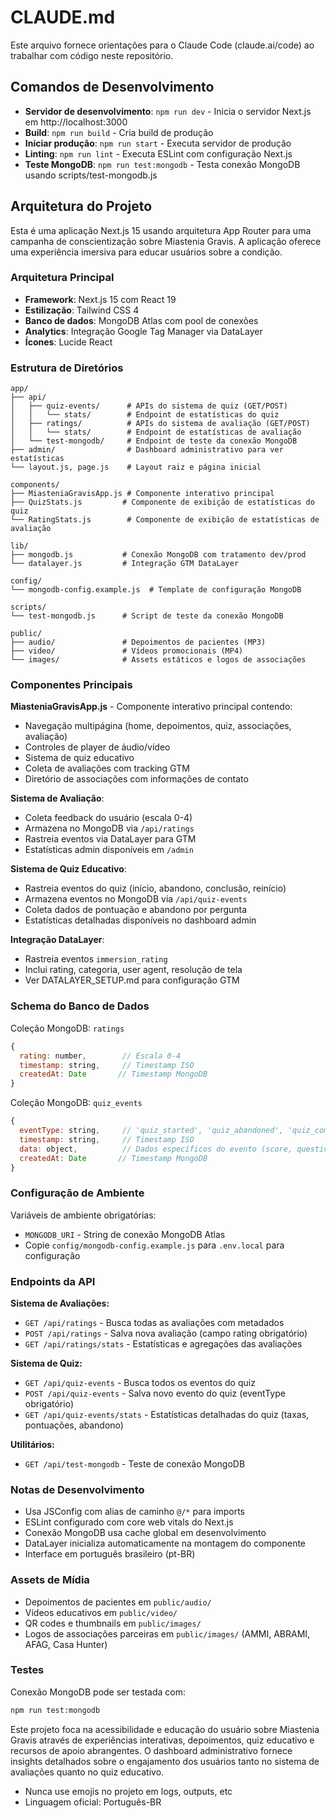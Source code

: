 # CLAUDE.md

Este arquivo fornece orientações para o Claude Code (claude.ai/code) ao trabalhar com código neste repositório.

## Comandos de Desenvolvimento

- **Servidor de desenvolvimento**: `npm run dev` - Inicia o servidor Next.js em http://localhost:3000
- **Build**: `npm run build` - Cria build de produção
- **Iniciar produção**: `npm run start` - Executa servidor de produção
- **Linting**: `npm run lint` - Executa ESLint com configuração Next.js
- **Teste MongoDB**: `npm run test:mongodb` - Testa conexão MongoDB usando scripts/test-mongodb.js

## Arquitetura do Projeto

Esta é uma aplicação Next.js 15 usando arquitetura App Router para uma campanha de conscientização sobre Miastenia Gravis. A aplicação oferece uma experiência imersiva para educar usuários sobre a condição.

### Arquitetura Principal

- **Framework**: Next.js 15 com React 19
- **Estilização**: Tailwind CSS 4
- **Banco de dados**: MongoDB Atlas com pool de conexões
- **Analytics**: Integração Google Tag Manager via DataLayer
- **Ícones**: Lucide React

### Estrutura de Diretórios

```
app/
├── api/
│   ├── quiz-events/      # APIs do sistema de quiz (GET/POST)
│   │   └── stats/        # Endpoint de estatísticas do quiz
│   ├── ratings/          # APIs do sistema de avaliação (GET/POST)
│   │   └── stats/        # Endpoint de estatísticas de avaliação
│   └── test-mongodb/     # Endpoint de teste da conexão MongoDB
├── admin/                # Dashboard administrativo para ver estatísticas
└── layout.js, page.js    # Layout raiz e página inicial

components/
├── MiasteniaGravisApp.js # Componente interativo principal
├── QuizStats.js         # Componente de exibição de estatísticas do quiz
└── RatingStats.js        # Componente de exibição de estatísticas de avaliação

lib/
├── mongodb.js           # Conexão MongoDB com tratamento dev/prod
└── datalayer.js         # Integração GTM DataLayer

config/
└── mongodb-config.example.js  # Template de configuração MongoDB

scripts/
└── test-mongodb.js      # Script de teste da conexão MongoDB

public/
├── audio/               # Depoimentos de pacientes (MP3)
├── video/               # Vídeos promocionais (MP4)
└── images/              # Assets estáticos e logos de associações
```

### Componentes Principais

**MiasteniaGravisApp.js** - Componente interativo principal contendo:
- Navegação multipágina (home, depoimentos, quiz, associações, avaliação)
- Controles de player de áudio/vídeo
- Sistema de quiz educativo
- Coleta de avaliações com tracking GTM
- Diretório de associações com informações de contato

**Sistema de Avaliação**:
- Coleta feedback do usuário (escala 0-4)
- Armazena no MongoDB via `/api/ratings`
- Rastreia eventos via DataLayer para GTM
- Estatísticas admin disponíveis em `/admin`

**Sistema de Quiz Educativo**:
- Rastreia eventos do quiz (início, abandono, conclusão, reinício)
- Armazena eventos no MongoDB via `/api/quiz-events`
- Coleta dados de pontuação e abandono por pergunta
- Estatísticas detalhadas disponíveis no dashboard admin

**Integração DataLayer**:
- Rastreia eventos `immersion_rating`
- Inclui rating, categoria, user agent, resolução de tela
- Ver DATALAYER_SETUP.md para configuração GTM

### Schema do Banco de Dados

Coleção MongoDB: `ratings`
```javascript
{
  rating: number,        // Escala 0-4
  timestamp: string,     // Timestamp ISO
  createdAt: Date       // Timestamp MongoDB
}
```

Coleção MongoDB: `quiz_events`
```javascript
{
  eventType: string,     // 'quiz_started', 'quiz_abandoned', 'quiz_completed', 'quiz_restarted'
  timestamp: string,     // Timestamp ISO
  data: object,          // Dados específicos do evento (score, questionIndex, etc.)
  createdAt: Date       // Timestamp MongoDB
}
```

### Configuração de Ambiente

Variáveis de ambiente obrigatórias:
- `MONGODB_URI` - String de conexão MongoDB Atlas
- Copie `config/mongodb-config.example.js` para `.env.local` para configuração

### Endpoints da API

**Sistema de Avaliações:**
- `GET /api/ratings` - Busca todas as avaliações com metadados
- `POST /api/ratings` - Salva nova avaliação (campo rating obrigatório)
- `GET /api/ratings/stats` - Estatísticas e agregações das avaliações

**Sistema de Quiz:**
- `GET /api/quiz-events` - Busca todos os eventos do quiz
- `POST /api/quiz-events` - Salva novo evento do quiz (eventType obrigatório)
- `GET /api/quiz-events/stats` - Estatísticas detalhadas do quiz (taxas, pontuações, abandono)

**Utilitários:**
- `GET /api/test-mongodb` - Teste de conexão MongoDB

### Notas de Desenvolvimento

- Usa JSConfig com alias de caminho `@/*` para imports
- ESLint configurado com core web vitals do Next.js
- Conexão MongoDB usa cache global em desenvolvimento
- DataLayer inicializa automaticamente na montagem do componente
- Interface em português brasileiro (pt-BR)

### Assets de Mídia

- Depoimentos de pacientes em `public/audio/`
- Vídeos educativos em `public/video/`
- QR codes e thumbnails em `public/images/`
- Logos de associações parceiras em `public/images/` (AMMI, ABRAMI, AFAG, Casa Hunter)

### Testes

Conexão MongoDB pode ser testada com:
```bash
npm run test:mongodb
```

Este projeto foca na acessibilidade e educação do usuário sobre Miastenia Gravis através de experiências interativas, depoimentos, quiz educativo e recursos de apoio abrangentes. O dashboard administrativo fornece insights detalhados sobre o engajamento dos usuários tanto no sistema de avaliações quanto no quiz educativo.

- Nunca use emojis no projeto em logs, outputs, etc
- Linguagem oficial: Português-BR